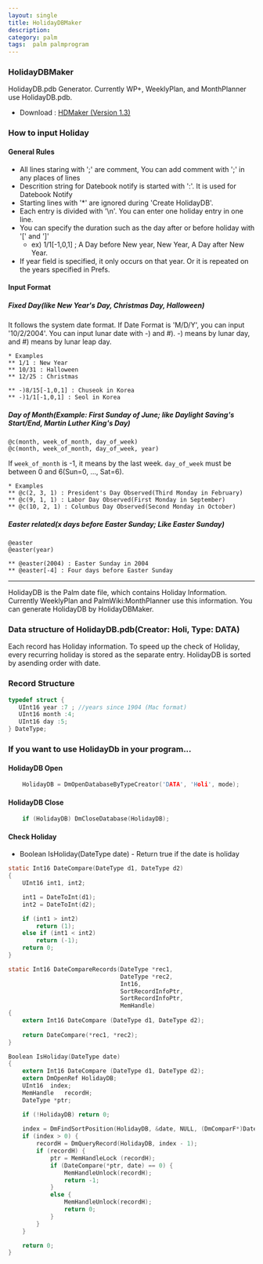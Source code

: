 ```yaml
---
layout: single
title: HolidayDBMaker
description: 
category: palm
tags:  palm palmprogram 
---
```


### HolidayDBMaker

HolidayDB.pdb Generator. Currently WP+, WeeklyPlan, and MonthPlanner use HolidayDB.pdb.

- Download : [HDMaker (Version 1.3)](https://dl.dropboxusercontent.com/u/4345768/jmjeong.com/HDMaker.zip)

### How to input Holiday

#### General Rules 

- All lines staring with ';' are comment, You can add comment with ';' in any places of lines
- Descrition string for Datebook notify is started with ':'. It is used for Datebook Notify
- Starting lines with '*' are ignored during 'Create HolidayDB'.
- Each entry is divided with '\\n'. You can enter one holiday entry in one line.
- You can specify the duration such as the day after or before holiday with '\[' and '\]'
  - ex) 1/1\[-1,0,1] ; A Day before New year, New Year, A Day after New Year.
- If year field is specified, it only occurs on that year. Or it is repeated on the years specified in Prefs.

#### Input Format 

##### Fixed Day(like New Year's Day, Christmas Day, Halloween)

It follows the system date format. If Date Format is 'M/D/Y', you can input '10/2/2004'.  You can
input lunar date with -) and #). -) means by lunar day, and #) means by lunar leap day.

	* Examples
	** 1/1 : New Year
	** 10/31 : Halloween
	** 12/25 : Christmas 
	
	** -)8/15[-1,0,1] : Chuseok in Korea
	** -)1/1[-1,0,1] : Seol in Korea

##### Day of Month(Example: First Sunday of June; like Daylight Saving's Start/End, Martin Luther King's Day)


	@c(month, week_of_month, day_of_week)
	@c(month, week_of_month, day_of_week, year)


If `week_of_month` is -1, it means by the last week. `day_of_week` must be between 0 and 6(Sun=0, ..., Sat=6).

	* Examples
	** @c(2, 3, 1) : President's Day Observed(Third Monday in February)
	** @c(9, 1, 1) : Labor Day Observed(First Monday in September)
	** @c(10, 2, 1) : Columbus Day Observed(Second Monday in October)

##### Easter related(x days before Easter Sunday; Like Easter Sunday)

	@easter
	@easter(year)

	** @easter(2004) : Easter Sunday in 2004
	** @easter[-4] : Four days before Easter Sunday

---


HolidayDB is the Palm date file, which contains Holiday Information. Currently WeeklyPlan and
PalmWiki:MonthPlanner use this information. You can generate HolidayDB by HolidayDBMaker.

### Data structure of HolidayDB.pdb(Creator: Holi, Type: DATA)

Each record has Holiday information.  To speed up the check of Holiday, every recurring holiday is
stored as the separate entry. HolidayDB is sorted by asending order with date.

### Record Structure 

```c
typedef struct {
   UInt16 year :7 ; //years since 1904 (Mac format)
   UInt16 month :4;
   UInt16 day :5;
} DateType;
```

### If you want to use HolidayDb in your program...

####  HolidayDB Open

```c
    HolidayDB = DmOpenDatabaseByTypeCreator('DATA', 'Holi', mode);
```

#### HolidayDB Close

```c
    if (HolidayDB) DmCloseDatabase(HolidayDB);
```

#### Check Holiday 

-  Boolean IsHoliday(DateType date) - Return true if the date is holiday

```c
static Int16 DateCompare(DateType d1, DateType d2)
{
    UInt16 int1, int2;

    int1 = DateToInt(d1);
    int2 = DateToInt(d2);

    if (int1 > int2)
        return (1);
    else if (int1 < int2)
        return (-1);
    return 0;
}

static Int16 DateCompareRecords(DateType *rec1,
                                DateType *rec2,
                                Int16,
                                SortRecordInfoPtr,
                                SortRecordInfoPtr,
                                MemHandle)
{
    extern Int16 DateCompare (DateType d1, DateType d2);
    
    return DateCompare(*rec1, *rec2);
}

Boolean IsHoliday(DateType date)
{
    extern Int16 DateCompare (DateType d1, DateType d2);
    extern DmOpenRef HolidayDB;
    UInt16  index;
    MemHandle   recordH;
    DateType *ptr;

    if (!HolidayDB) return 0;
    
    index = DmFindSortPosition(HolidayDB, &date, NULL, (DmComparF*)DateCompareRecords, 0);
    if (index > 0) {
        recordH = DmQueryRecord(HolidayDB, index - 1);
        if (recordH) {
            ptr = MemHandleLock (recordH);
            if (DateCompare(*ptr, date) == 0) {
                MemHandleUnlock(recordH);
                return -1;
            }
            else {
                MemHandleUnlock(recordH);
                return 0;
            }
        }
    }

    return 0;
}
```

